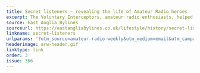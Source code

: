 ```yaml
---
title: Secret listeners – revealing the life of Amateur Radio heroes
excerpt: The Voluntary Interceptors, amateur radio enthusiasts, helped break Axis codes in WW2, secretly listening for crucial intelligence from home.
source: East Anglia Bylines
sourceurl: https://eastangliabylines.co.uk/lifestyle/history/secret-listeners-revealing-the-life-of-amateur-radio-heroes/
linkname: secret-listeners
urlparams: '?utm_source=amateur-radio-weekly&utm_medium=email&utm_campaign=newsletter'
headerimage: arw-header.gif
linktype: link
order: 3
issue: 366
---
```

